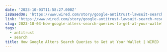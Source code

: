 ```yaml
---
date: '2023-10-03T11:58:27.000Z'
isBasedOn: 'https://www.wired.com/story/google-antitrust-lawsuit-search-results/'
link: 'https://www.wired.com/story/google-antitrust-lawsuit-search-results/'
slug: 2023-10-03-how-google-alters-search-queries-to-get-at-your-wallet-or-wired
tags:
  - antitrust
  - search
title: How Google Alters Search Queries to Get at Your Wallet | WIRED
---
```


